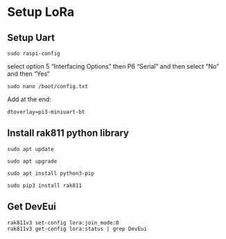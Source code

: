 # Setup LoRa

## Setup Uart
```
sudo raspi-config
```

select option 5 “Interfacing Options” then P6 “Serial” and then select “No” and then “Yes“

```
sudo nano /boot/config.txt
```

Add at the end:
```
dtoverlay=pi3-miniuart-bt
```


## Install rak811 python library
```
sudo apt update

sudo apt upgrade 

sudo apt install python3-pip

sudo pip3 install rak811 
```

## Get DevEui
```
rak811v3 set-config lora:join_mode:0
rak811v3 get-config lora:status | grep DevEui
```